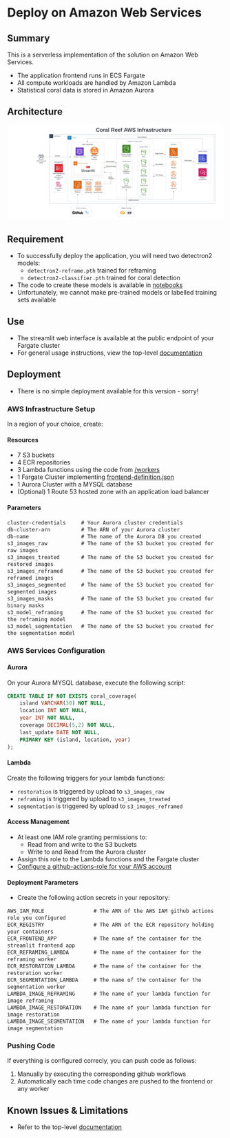 # Deploy on Amazon Web Services 

## Summary
This is a serverless implementation of the solution on Amazon Web Services. 

- The application frontend runs in ECS Fargate
- All compute workloads are handled by Amazon Lambda
- Statistical coral data is stored in Amazon Aurora

## Architecture 
![](imgs/architecture-serverless.png)

## Requirement 
- To successfully deploy the application, you will need two detectron2 models:
  - `detectron2-reframe.pth` trained for reframing
  - `detectron2-classifier.pth` trained for coral detection
- The code to create these models is available in [notebooks](../../notebooks) 
- Unfortunately, we cannot make pre-trained models or labelled training sets available

## Use
- The streamlit web interface is available at the public endpoint of your Fargate cluster
- For general usage instructions, view the top-level [documentation](../../README.md)

## Deployment 
- There is no simple deployment available for this version - sorry!

### AWS Infrastructure Setup 
In a region of your choice, create:

#### Resources 
- 7 S3 buckets
- 4 ECR repositories 
- 3 Lambda functions using the code from [/workers](/workers)
- 1 Fargate Cluster implementing [frontend-definition.json](app/frontend-definition.json)
- 1 Aurora Cluster with a MYSQL database
- (Optional) 1 Route 53 hosted zone with an application load balancer

#### Parameters
```
cluster-credentials     # Your Aurora cluster credentials
db-cluster-arn          # The ARN of your Aurora cluster
db-name                 # The name of the Aurora DB you created
s3_images_raw           # The name of the S3 bucket you created for raw images
s3_images_treated       # The name of the S3 bucket you created for restored images
s3_images_reframed      # The name of the S3 bucket you created for reframed images
s3_images_segmented     # The name of the S3 bucket you created for segmented images
s3_images_masks         # The name of the S3 bucket you created for binary masks
s3_model_reframing      # The name of the S3 bucket you created for the reframing model
s3_model_segmentation   # The name of the S3 bucket you created for the segmentation model
```

### AWS Services Configuration

#### Aurora 
On your Aurora MYSQL database, execute the following script:

```sql
CREATE TABLE IF NOT EXISTS coral_coverage(
    island VARCHAR(30) NOT NULL,
    location INT NOT NULL,
    year INT NOT NULL,
    coverage DECIMAL(5,2) NOT NULL,
    last_update DATE NOT NULL,
    PRIMARY KEY (island, location, year)
);
```

#### Lambda 
Create the following triggers for your lambda functions:

- `restoration` is triggered by upload to `s3_images_raw`
- `reframing` is triggered by upload to `s3_images_treated`
- `segmentation` is triggered by upload to `s3_images_reframed`

#### Access Management
- At least one IAM role granting permissions to:
  - Read from and write to the S3 buckets 
  - Write to and Read from the Aurora cluster
- Assign this role to the Lambda functions and the Fargate cluster
- [Configure a github-actions-role for your AWS account](https://www.automat-it.com/post/using-github-actions-with-aws-iam-roles)

#### Deployment Parameters 
- Create the following action secrets in your repository: 

```
AWS_IAM_ROLE                # The ARN of the AWS IAM github actions role you configured
ECR_REGISTRY                # The ARN of the ECR repository holding your containers
ECR_FRONTEND_APP            # The name of the container for the streamlit frontend app
ECR_REFRAMING_LAMBDA        # The name of the container for the reframing worker
ECR_RESTORATION_LAMBDA      # The name of the container for the restoration worker           
ECR_SEGMENTATION_LAMBDA     # The name of the container for the segmentation worker
LAMBDA_IMAGE_REFRAMING      # The name of your lambda function for image reframing
LAMBDA_IMAGE_RESTORATION    # The name of your lambda function for image restoration
LAMBDA_IMAGE_SEGMENTATION   # The name of your lambda function for image segmentation
```

### Pushing Code 
If everything is configured correcly, you can push code as follows:
1. Manually by executing the corresponding github workflows 
2. Automatically each time code changes are pushed to the frontend or any worker

## Known Issues & Limitations 
- Refer to the top-level [documentation](../../ISSUES.md)